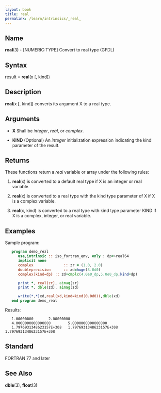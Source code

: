 ```yaml
---
layout: book
title: real
permalink: /learn/intrinsics/_real_
---
```

## __Name__

__real__(3) - \[NUMERIC:TYPE\] Convert to real type
(GFDL)

## __Syntax__

result = __real__(x \[, kind\])

## __Description__

__real__(x \[, kind\]) converts its argument X to a real type.

## __Arguments__

  - __X__
    Shall be _integer_, _real_, or _complex_.

  - __KIND__
    (Optional) An _integer_ initialization expression indicating the kind
    parameter of the result.

## __Returns__

These functions return a _real_ variable or array under the following
rules:

1.  __real__(x) is converted to a default real type if X is an integer
    or real variable.

2.  __real__(x) is converted to a real type with the kind type parameter
    of X if X is a complex variable.

3.  __real__(x, kind) is converted to a real type with kind type
    parameter KIND if X is a complex, integer, or real variable.

## __Examples__

Sample program:

```fortran
   program demo_real
      use,intrinsic :: iso_fortran_env, only : dp=>real64
      implicit none
      complex              :: zr = (1.0, 2.0)
      doubleprecision      :: xd=huge(3.0d0)
      complex(kind=dp) :: zd=cmplx(4.0e0_dp,5.0e0_dp,kind=dp)

      print *, real(zr), aimag(zr)
      print *, dble(zd), aimag(zd)

      write(*,*)xd,real(xd,kind=kind(0.0d0)),dble(xd)
   end program demo_real
```

Results:

```
   1.00000000       2.00000000
   4.0000000000000000        5.0000000000000000
   1.7976931348623157E+308   1.7976931348623157E+308   1.7976931348623157E+308
```

## __Standard__

FORTRAN 77 and later

## __See Also__

__dble__(3), __float__(3)
